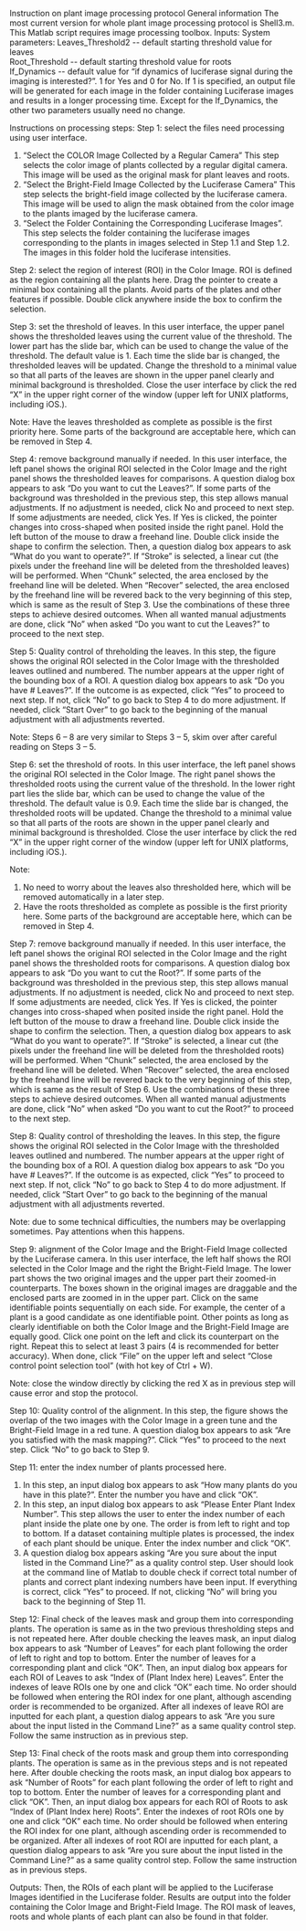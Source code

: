 Instruction on plant image processing protocol
General information 
The most current version for whole plant image processing protocol is Shell3.m. 
This Matlab script requires image processing toolbox. 
Inputs: 
System parameters: 
Leaves_Threshold2 	-- default starting threshold value for leaves  
Root_Threshold 	-- default starting threshold value for roots   
If_Dynamics 	-- default value for “if dynamics of luciferase signal during the imaging is interested?”. 1 for Yes and 0 for No. If 1 is specified, an output file will be generated for each image in the folder containing Luciferase images and results in a longer processing time. 
Except for the If_Dynamics, the other two parameters usually need no change. 

Instructions on processing steps: 
Step 1: select the files need processing using user interface. 
1.	“Select the COLOR Image Collected by a Regular Camera”
This step selects the color image of plants collected by a regular digital camera. This image will be used as the original mask for plant leaves and roots. 
2.	“Select the Bright-Field Image Collected by the Luciferase Camera”
This step selects the bright-field image collected by the luciferase camera. This image will be used to align the mask obtained from the color image to the plants imaged by the luciferase camera. 
3.	“Select the Folder Containing the Corresponding Luciferase Images”. 
This step selects the folder containing the luciferase images corresponding to the plants in images selected in Step 1.1 and Step 1.2. The images in this folder hold the luciferase intensities. 

Step 2: select the region of interest (ROI) in the Color Image. 
ROI is defined as the region containing all the plants here. Drag the pointer to create a minimal box containing all the plants. Avoid parts of the plates and other features if possible. Double click anywhere inside the box to confirm the selection. 

Step 3: set the threshold of leaves. 
In this user interface, the upper panel shows the thresholded leaves using the current value of the threshold. The lower part has the slide bar, which can be used to change the value of the threshold. The default value is 1. Each time the slide bar is changed, the thresholded leaves will be updated. 
Change the threshold to a minimal value so that all parts of the leaves are shown in the upper panel clearly and minimal background is thresholded. Close the user interface by click the red “X” in the upper right corner of the window (upper left for UNIX platforms, including iOS.). 

Note: Have the leaves thresholded as complete as possible is the first priority here. Some parts of the background are acceptable here, which can be removed in Step 4. 

Step 4: remove background manually if needed. 
In this user interface, the left panel shows the original ROI selected in the Color Image and the right panel shows the thresholded leaves for comparisons. A question dialog box appears to ask “Do you want to cut the Leaves?”. 
If some parts of the background was thresholded in the previous step, this step allows manual adjustments. 
If no adjustment is needed, click No and proceed to next step. 
If some adjustments are needed, click Yes. If Yes is clicked, the pointer changes into cross-shaped when posited inside the right panel. Hold the left button of the mouse to draw a freehand line. Double click inside the shape to confirm the selection. Then, a question dialog box appears to ask “What do you want to operate?”. 
If “Stroke” is selected, a linear cut (the pixels under the freehand line will be deleted from the thresholded leaves) will be performed. 
When “Chunk” selected, the area enclosed by the freehand line will be deleted. 
When “Recover” selected, the area enclosed by the freehand line will be revered back to the very beginning of this step, which is same as the result of Step 3. Use the combinations of these three steps to achieve desired outcomes. When all wanted manual adjustments are done, click “No” when asked “Do you want to cut the Leaves?” to proceed to the next step. 

Step 5: Quality control of threholding the leaves. 
In this step, the figure shows the original ROI selected in the Color Image with the thresholded leaves outlined and numbered. The number appears at the upper right of the bounding box of a ROI. A question dialog box appears to ask “Do you have # Leaves?”.
If the outcome is as expected, click “Yes” to proceed to next step. 
If not, click “No” to go back to Step 4 to do more adjustment. 
If needed, click “Start Over” to go back to the beginning of the manual adjustment with all adjustments reverted. 

Note: Steps 6 – 8 are very similar to Steps 3 – 5, skim over after careful reading on Steps 3 – 5. 

Step 6: set the threshold of roots. 
In this user interface, the left panel shows the original ROI selected in the Color Image. The right panel shows the thresholded roots using the current value of the threshold. In the lower right part lies the slide bar, which can be used to change the value of the threshold. The default value is 0.9. Each time the slide bar is changed, the thresholded roots will be updated. 
Change the threshold to a minimal value so that all parts of the roots are shown in the upper panel clearly and minimal background is thresholded. Close the user interface by click the red “X” in the upper right corner of the window (upper left for UNIX platforms, including iOS.). 

Note: 
1) No need to worry about the leaves also thresholded here, which will be removed automatically in a later step.  
2) Have the roots thresholded as complete as possible is the first priority here. Some parts of the background are acceptable here, which can be removed in Step 4. 

Step 7: remove background manually if needed. 
In this user interface, the left panel shows the original ROI selected in the Color Image and the right panel shows the thresholded roots for comparisons. A question dialog box appears to ask “Do you want to cut the Root?”. 
If some parts of the background was thresholded in the previous step, this step allows manual adjustments. 
If no adjustment is needed, click No and proceed to next step. 
If some adjustments are needed, click Yes. If Yes is clicked, the pointer changes into cross-shaped when posited inside the right panel. Hold the left button of the mouse to draw a freehand line. Double click inside the shape to confirm the selection. Then, a question dialog box appears to ask “What do you want to operate?”. 
If “Stroke” is selected, a linear cut (the pixels under the freehand line will be deleted from the thresholded roots) will be performed. 
When “Chunk” selected, the area enclosed by the freehand line will be deleted. 
When “Recover” selected, the area enclosed by the freehand line will be revered back to the very beginning of this step, which is same as the result of Step 6. Use the combinations of these three steps to achieve desired outcomes. When all wanted manual adjustments are done, click “No” when asked “Do you want to cut the Root?” to proceed to the next step. 

Step 8: Quality control of thresholding the leaves. 
In this step, the figure shows the original ROI selected in the Color Image with the thresholded leaves outlined and numbered. The number appears at the upper right of the bounding box of a ROI. A question dialog box appears to ask “Do you have # Leaves?”.
If the outcome is as expected, click “Yes” to proceed to next step. 
If not, click “No” to go back to Step 4 to do more adjustment. 
If needed, click “Start Over” to go back to the beginning of the manual adjustment with all adjustments reverted. 

Note: due to some technical difficulties, the numbers may be overlapping sometimes. Pay attentions when this happens. 

Step 9: alignment of the Color Image and the Bright-Field Image collected by the Luciferase camera. 
In this user interface, the left half shows the ROI selected in the Color Image and the right the Bright-Field Image. The lower part shows the two original images and the upper part their zoomed-in counterparts. The boxes shown in the original images are draggable and the enclosed parts are zoomed in in the upper part. 
Click on the same identifiable points sequentially on each side. For example, the center of a plant is a good candidate as one identifiable point. Other points as long as clearly identifiable on both the Color Image and the Bright-Field Image are equally good. Click one point on the left and click its counterpart on the right. Repeat this to select at least 3 pairs (4 is recommended for better accuracy). When done, click “File” on the upper left and select “Close control point selection tool” (with hot key of Ctrl + W). 

Note: close the window directly by clicking the red X as in previous step will cause error and stop the protocol. 

Step 10: Quality control of the alignment. 
In this step, the figure shows the overlap of the two images with the Color Image in a green tune and the Bright-Field Image in a red tune. A question dialog box appears to ask “Are you satisfied with the mask mapping?”. 
Click “Yes” to proceed to the next step. 
Click “No” to go back to Step 9. 

Step 11: enter the index number of plants processed here. 
1.	In this step, an input dialog box appears to ask “How many plants do you have in this plate?”. 
Enter the number you have and click “OK”. 
2.	In this step, an input dialog box appears to ask “Please Enter Plant Index Number”. 
This step allows the user to enter the index number of each plant inside the plate one by one. The order is from left to right and top to bottom. If a dataset containing multiple plates is processed, the index of each plant should be unique. Enter the index number and click “OK”. 
3.	A question dialog box appears asking “Are you sure about the input listed in the Command Line?” as a quality control step. 
User should look at the command line of Matlab to double check if correct total number of plants and correct plant indexing numbers have been input. 
If everything is correct, click “Yes” to proceed. 
If not, clicking “No” will bring you back to the beginning of Step 11. 

Step 12: Final check of the leaves mask and group them into corresponding plants. 
The operation is same as in the two previous thresholding steps and is not repeated here. 
After double checking the leaves mask, an input dialog box appears to ask “Number of Leaves” for each plant following the order of left to right and top to bottom. Enter the number of leaves for a corresponding plant and click “OK”. Then, an input dialog box appears for each ROI of Leaves to ask “Index of (Plant Index here) Leaves”. Enter the indexes of leave ROIs one by one and click “OK” each time. No order should be followed when entering the ROI index for one plant, although ascending order is recommended to be organized. 
After all indexes of leave ROI are inputted for each plant, a question dialog appears to ask “Are you sure about the input listed in the Command Line?” as a same quality control step. Follow the same instruction as in previous step. 

Step 13: Final check of the roots mask and group them into corresponding plants. 
The operation is same as in the previous steps and is not repeated here. 
After double checking the roots mask, an input dialog box appears to ask “Number of Roots” for each plant following the order of left to right and top to bottom. Enter the number of leaves for a corresponding plant and click “OK”. Then, an input dialog box appears for each ROI of Roots to ask “Index of (Plant Index here) Roots”. Enter the indexes of root ROIs one by one and click “OK” each time. No order should be followed when entering the ROI index for one plant, although ascending order is recommended to be organized. 
After all indexes of root ROI are inputted for each plant, a question dialog appears to ask “Are you sure about the input listed in the Command Line?” as a same quality control step. Follow the same instruction as in previous steps. 

Outputs: 
Then, the ROIs of each plant will be applied to the Luciferase Images identified in the Luciferase folder. Results are output into the folder containing the Color Image and Bright-Field Image. The ROI mask of leaves, roots and whole plants of each plant can also be found in that folder. 

